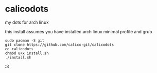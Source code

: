 # calicodots
my dots for arch linux

this install assumes you have installed arch linux minimal profile and grub

```
sudo pacman -S git
git clone https://github.com/calico-git/calicodots
cd calicodots
chmod u+x install.sh
./install.sh
```

:3

